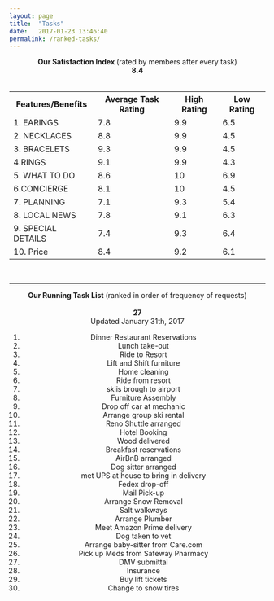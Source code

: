 ```yaml
---
layout: page
title:  "Tasks"
date:   2017-01-23 13:46:40
permalink: /ranked-tasks/
---
```

<div align="center">
<strong>Our Satisfaction Index </strong>(rated by members after every task) <br>
  <span class="fa-stack fa-3x">
  <i class="fa fa-calendar-o fa-stack-2x"></i>
  <strong class="fa-stack-1x calendar-text">8.4</strong>
</span>
<br>
<br>
</div>
<div>
<table id="customers">
  <tr>
    <th>Features/Benefits</th>
    <th>Average Task Rating</th>
    <th>High Rating</th>
    <th>Low Rating</th>
  </tr>
  <tr>
    <td>1. EARINGS</td>
    <td>7.8</td>
    <td>9.9</td>
    <td>6.5</td>
  </tr>
  <tr>
    <td>2. NECKLACES</td>
    <td>8.8</td>
    <td>9.9</td>
    <td>    <!-- reference any icon you'd like -->
    4.5</td>
  </tr>
  <tr>
    <td>3. BRACELETS</td>
    <td>9.3</td>
    <td>9.9</td>
    <td>4.5</td>
  </tr>
  <tr>
    <td>4.RINGS</td>
    <td>9.1</td>
    <td>9.9</td>
    <td>4.3</td>
  </tr>
  <tr>
    <td>5. WHAT TO DO</td>
    <td>8.6</td>
    <td>10</td>
    <td>6.9</td>
  </tr>
  <tr>
    <td>6.CONCIERGE</td>
    <td>8.1</td>
    <td>10</td>
    <td>4.5</td>
  </tr>
  <tr>
    <td>7. PLANNING</td>
    <td>7.1</td>
    <td>9.3</td>
    <td>5.4</td>
  </tr>
  <tr>
    <td>8. LOCAL NEWS</td>
    <td>7.8</td>
    <td>9.1</td>
    <td>6.3</td>
  </tr>
  <tr>
    <td>9. SPECIAL DETAILS</td>
    <td>7.4
</td>
    <td>9.3

</td>
    <td>6.4

</td>
  </tr>
  <tr>
    <td>10. Price</td>
    <td>8.4</td>
    <td>9.2</td>
    <td>6.1</td>
  </tr>
</table>
<br>
<hr>
<div align="center">
<strong>Our Running Task List </strong>(ranked in order of frequency of requests) <br>
<br>
<span class="fa-stack fa-3x">
  <i class="fa fa-calendar-o fa-stack-2x"></i>
  <strong class="fa-stack-1x calendar-text">27</strong>
</span>
<br>
<span right> Updated January 31th, 2017</span>
<ol>
<li> Dinner Restaurant Reservations</li>
<li> Lunch take-out</li>
<li> Ride to Resort </li>
<li> Lift and Shift furniture</li>
<li> Home cleaning</li>
<li> Ride from resort</li>
<li> skiis brough to airport</li>
<li> Furniture Assembly</li>
<li> Drop off car at mechanic</li>
<li> Arrange group ski rental</li>
<li> Reno Shuttle arranged</li>
<li> Hotel Booking</li>
<li> Wood delivered</li>
<li> Breakfast reservations</li>
<li> AirBnB arranged</li>
<li> Dog sitter arranged</li>
<li> met UPS at house to bring in delivery</li>
<li> Fedex drop-off</li>
<li> Mail Pick-up </li>
<li> Arrange Snow Removal</li>
<li> Salt walkways</li>
<li> Arrange Plumber</li>
<li> Meet Amazon Prime delivery</li>
<li> Dog taken to vet</li>
<li> Arrange baby-sitter from Care.com</li>
<li> Pick up Meds from Safeway Pharmacy</li>
<li> DMV submittal</li>
<li> Insurance  </li>
<li> Buy lift tickets</li>
<li> Change to snow tires</li>

</ol>

</div>
